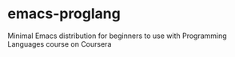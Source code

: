 emacs-proglang
==============

Minimal Emacs distribution for beginners to use with Programming Languages course on Coursera
